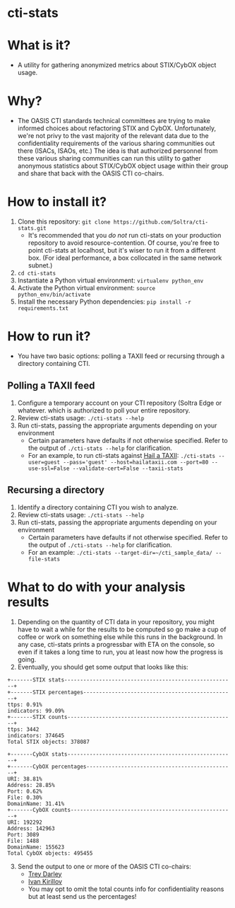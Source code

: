 cti-stats
=========

What is it?
===========
* A utility for gathering anonymized metrics about STIX/CybOX object
  usage.

Why?
====
* The OASIS CTI standards technical committees are trying to make
  informed choices about refactoring STIX and CybOX. Unfortunately,
  we're not privy to the vast majority of the relevant data due to the
  confidentiality requirements of the various sharing communities out
  there (ISACs, ISAOs, etc.) The idea is that authorized personnel
  from these various sharing communities can run this utility to
  gather anonymous statistics about STIX/CybOX object usage within
  their group and share that back with the OASIS CTI co-chairs.

How to install it?
==================
1. Clone this repository: `git clone
   https://github.com/Soltra/cti-stats.git`
   * It's recommended that you *do not* run cti-stats on your
     production repository to avoid resource-contention. Of course,
     you're free to point cti-stats at localhost, but it's wiser to
     run it from a different box. (For ideal performance, a box
     collocated in the same network subnet.)
2. `cd cti-stats`
3. Instantiate a Python virtual environment: `virtualenv python_env`
4. Activate the Python virtual environment: `source
   python_env/bin/activate`
5. Install the necessary Python dependencies: `pip install -r
   requirements.txt`

How to run it?
==============
* You have two basic options: polling a TAXII feed or recursing
  through a directory containing CTI.

Polling a TAXII feed
--------------------
1. Configure a temporary account on your CTI repository (Soltra Edge
   or whatever. which is authorized to poll your entire repository.
2. Review cti-stats usage: `./cti-stats --help`
3. Run cti-stats, passing the appropriate arguments depending on your
   environment
   * Certain parameters have defaults if not otherwise specified.
     Refer to the output of `./cti-stats --help` for clarification.
   * For an example, to run cti-stats against
     [Hail a TAXII](http://hailataxii.com): 
     `./cti-stats --user=guest --pass='guest' --host=hailataxii.com
     --port=80 --use-ssl=False --validate-cert=False --taxii-stats`

Recursing a directory
---------------------
1. Identify a directory containing CTI you wish to analyze.
2. Review cti-stats usage: `./cti-stats --help`
3. Run cti-stats, passing the appropriate arguments depending on your
   environment
   * Certain parameters have defaults if not otherwise specified.
     Refer to the output of `./cti-stats --help` for clarification.
   * For an example: `./cti-stats --target-dir=~/cti_sample_data/ --file-stats`


What to do with your analysis results
=====================================
1. Depending on the quantity of CTI data in your repository, you might
   have to wait a while for the results to be computed so go make a
   cup of coffee or work on something else while this runs in the
   background. In any case, cti-stats prints a progressbar with ETA on
   the console, so even if it takes a long time to run, you at least
   now how the progress is going.
2. Eventually, you should get some output that looks like this:
```
+-------STIX stats------------------------------------------------------+
+-------STIX percentages------------------------------------------------+
ttps: 0.91%
indicators: 99.09%
+-------STIX counts-----------------------------------------------------+
ttps: 3442
indicators: 374645
Total STIX objects: 378087

+-------CybOX stats-----------------------------------------------------+
+-------CybOX percentages-----------------------------------------------+
URI: 38.81%
Address: 28.85%
Port: 0.62%
File: 0.30%
DomainName: 31.41%
+-------CybOX counts----------------------------------------------------+
URI: 192292
Address: 142963
Port: 3089
File: 1488
DomainName: 155623
Total CybOX objects: 495455
```
3.  Send the output to one or more of the OASIS CTI co-chairs:
    * [Trey Darley](mailto:trey@soltra.com)
    * [Ivan Kirillov](mailto:ikirillov@mitre.org)
    * You may opt to omit the total counts info for confidentiality
      reasons but at least send us the percentages!
